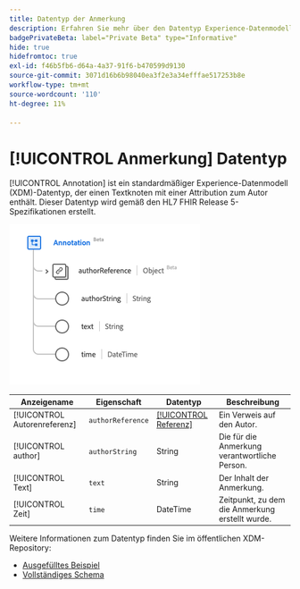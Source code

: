 ```yaml
---
title: Datentyp der Anmerkung
description: Erfahren Sie mehr über den Datentyp Experience-Datenmodell (XDM) für Anmerkungen.
badgePrivateBeta: label="Private Beta" type="Informative"
hide: true
hidefromtoc: true
exl-id: f46b5fb6-d64a-4a37-91f6-b470599d9130
source-git-commit: 3071d16b6b98040ea3f2e3a34efffae517253b8e
workflow-type: tm+mt
source-wordcount: '110'
ht-degree: 11%

---
```


# [!UICONTROL Anmerkung] Datentyp

[!UICONTROL Annotation] ist ein standardmäßiger Experience-Datenmodell (XDM)-Datentyp, der einen Textknoten mit einer Attribution zum Autor enthält. Dieser Datentyp wird gemäß den HL7 FHIR Release 5-Spezifikationen erstellt.

![Struktur des Datentyps für Anmerkungen](../../../images/healthcare/data-types/annotation.png)

| Anzeigename | Eigenschaft | Datentyp | Beschreibung |
| --- | --- | --- | --- |
| [!UICONTROL Autorenreferenz] | `authorReference` | [[!UICONTROL Referenz]](../data-types/reference.md) | Ein Verweis auf den Autor. |
| [!UICONTROL author] | `authorString` | String | Die für die Anmerkung verantwortliche Person. |
| [!UICONTROL Text] | `text` | String | Der Inhalt der Anmerkung. |
| [!UICONTROL Zeit] | `time` | DateTime | Zeitpunkt, zu dem die Anmerkung erstellt wurde. |

Weitere Informationen zum Datentyp finden Sie im öffentlichen XDM-Repository:

* [Ausgefülltes Beispiel](https://github.com/adobe/xdm/blob/master/extensions/industry/healthcare/fhir/datatypes/annotation.example.1.json)
* [Vollständiges Schema](https://github.com/adobe/xdm/blob/master/extensions/industry/healthcare/fhir/datatypes/annotation.schema.json)
